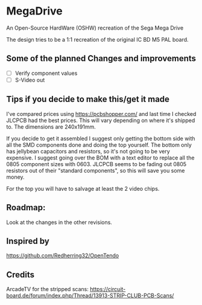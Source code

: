 # MegaDrive
An Open-Source HardWare (OSHW) recreation of the Sega Mega Drive

The design tries to be a 1:1 recreation of the original IC BD M5 PAL board.

## Some of the planned Changes and improvements
- [ ] Verify component values
- [ ] S-Video out

## Tips if you decide to make this/get it made
I've compared prices using https://pcbshopper.com/ and last time I checked JLCPCB had the best prices.
This will vary depending on where it's shipped to. The dimensions are 240x191mm.

If you decide to get it assembled I suggest only getting the bottom side with all the SMD components done and doing the top yourself.
The bottom only has jellybean capacitors and resistors, so it's not going to be very expensive.
I suggest going over the BOM with a text editor to replace all the 0805 component sizes with 0603.
JLCPCB seems to be fading out 0805 resistors out of their "standard components", so this will save you some money.

For the top you will have to salvage at least the 2 video chips.

## Roadmap:
Look at the changes in the other revisions.

## Inspired by
https://github.com/Redherring32/OpenTendo

## Credits

ArcadeTV for the stripped scans:
https://circuit-board.de/forum/index.php/Thread/13913-STRIP-CLUB-PCB-Scans/
